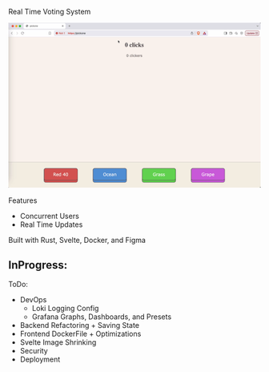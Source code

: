 Real Time Voting System

![alt text](<Kapture 2025-04-02 at 16.00.57.gif>)

Features
- Concurrent Users
- Real Time Updates

Built with Rust, Svelte, Docker, and Figma

InProgress:
- 

ToDo:
- DevOps
  - Loki Logging Config
  - Grafana Graphs, Dashboards, and Presets
- Backend Refactoring + Saving State
- Frontend DockerFile + Optimizations
- Svelte Image Shrinking
- Security
- Deployment
